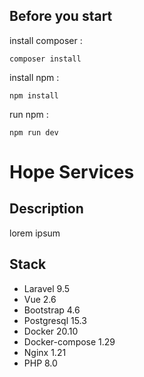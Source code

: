 ## Before you start
install composer : 
```
composer install
```

install npm : 
```
npm install
```

run npm : 
```
npm run dev
```


# Hope Services
## Description
lorem ipsum

## Stack
- Laravel 9.5
- Vue 2.6
- Bootstrap 4.6
- Postgresql 15.3
- Docker 20.10
- Docker-compose 1.29
- Nginx 1.21
- PHP 8.0
